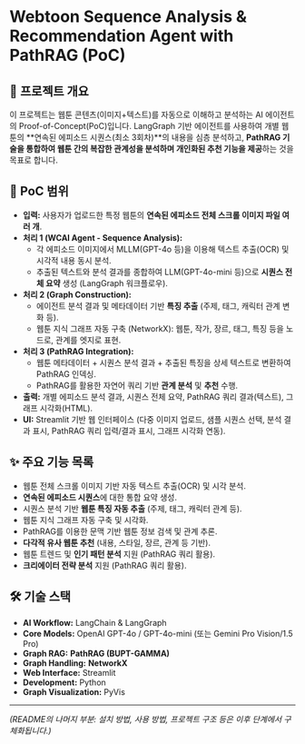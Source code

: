 # Webtoon Sequence Analysis & Recommendation Agent with PathRAG (PoC)

## 🚀 프로젝트 개요

이 프로젝트는 웹툰 콘텐츠(이미지+텍스트)를 자동으로 이해하고 분석하는 AI 에이전트의 Proof-of-Concept(PoC)입니다. LangGraph 기반 에이전트를 사용하여 개별 웹툰의 **연속된 에피소드 시퀀스(최소 3회차)**의 내용을 심층 분석하고, **PathRAG 기술을 통합하여 웹툰 간의 복잡한 관계성을 분석하며 개인화된 추천 기능을 제공**하는 것을 목표로 합니다.

## 🎯 PoC 범위

* **입력:** 사용자가 업로드한 특정 웹툰의 **연속된 에피소드 전체 스크롤 이미지 파일 여러 개**.
* **처리 1 (WCAI Agent - Sequence Analysis):**
    * 각 에피소드 이미지에서 MLLM(GPT-4o 등)을 이용해 텍스트 추출(OCR) 및 시각적 내용 동시 분석.
    * 추출된 텍스트와 분석 결과를 종합하여 LLM(GPT-4o-mini 등)으로 **시퀀스 전체 요약** 생성 (LangGraph 워크플로우).
* **처리 2 (Graph Construction):**
    * 에이전트 분석 결과 및 메타데이터 기반 **특징 추출** (주제, 태그, 캐릭터 관계 변화 등).
    * 웹툰 지식 그래프 자동 구축 (NetworkX): 웹툰, 작가, 장르, 태그, 특징 등을 노드로, 관계를 엣지로 표현.
* **처리 3 (PathRAG Integration):**
    * 웹툰 메타데이터 + 시퀀스 분석 결과 + 추출된 특징을 상세 텍스트로 변환하여 PathRAG 인덱싱.
    * PathRAG를 활용한 자연어 쿼리 기반 **관계 분석** 및 **추천** 수행.
* **출력:** 개별 에피소드 분석 결과, 시퀀스 전체 요약, PathRAG 쿼리 결과(텍스트), 그래프 시각화(HTML).
* **UI:** Streamlit 기반 웹 인터페이스 (다중 이미지 업로드, 샘플 시퀀스 선택, 분석 결과 표시, PathRAG 쿼리 입력/결과 표시, 그래프 시각화 연동).

## ✨ 주요 기능 목록

* 웹툰 전체 스크롤 이미지 기반 자동 텍스트 추출(OCR) 및 시각 분석.
* **연속된 에피소드 시퀀스**에 대한 통합 요약 생성.
* 시퀀스 분석 기반 **웹툰 특징 자동 추출** (주제, 태그, 캐릭터 관계 등).
* 웹툰 지식 그래프 자동 구축 및 시각화.
* PathRAG를 이용한 문맥 기반 웹툰 정보 검색 및 관계 추론.
* **다각적 유사 웹툰 추천** (내용, 스타일, 장르, 관계 등 기반).
* 웹툰 트렌드 및 **인기 패턴 분석** 지원 (PathRAG 쿼리 활용).
* **크리에이터 전략 분석** 지원 (PathRAG 쿼리 활용).

## 🛠️ 기술 스택

* **AI Workflow:** LangChain & LangGraph
* **Core Models:** OpenAI GPT-4o / GPT-4o-mini (또는 Gemini Pro Vision/1.5 Pro)
* **Graph RAG:** **PathRAG (BUPT-GAMMA)**
* **Graph Handling:** **NetworkX**
* **Web Interface:** Streamlit
* **Development:** Python
* **Graph Visualization:** PyVis

---
*(README의 나머지 부분: 설치 방법, 사용 방법, 프로젝트 구조 등은 이후 단계에서 구체화됩니다.)*

